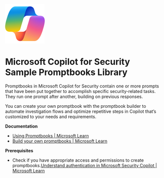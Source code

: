 ![Security CoPilot Logo](https://github.com/Azure/Copilot-For-Security/blob/main/Images/ic_fluent_copilot_64_64%402x.png)
# Microsoft Copilot for Security Sample Promptbooks Library

Promptbooks in Microsoft Copilot for Security contain one or more prompts that have been put together to accomplish specific security-related tasks. They run one prompt after another, building on previous responses.

You can create your own promptbook with the promptbook builder to automate investigation flows and optimize repetitive steps in Copilot that’s customized to your needs and requirements. 

**Documentation**
- [Using Promptbooks | Microsoft Learn](https://learn.microsoft.com/en-us/security-copilot/using-promptbooks)
- [Build your own promptbooks | Microsoft Learn](https://learn.microsoft.com/en-us/security-copilot/build-promptbooks)

**Prerequisites**
- Check if you have appropriate access and permissions to create promptbooks.[Understand authentication in Microsoft Security Copilot | Microsoft Learn](https://learn.microsoft.com/en-us/security-copilot/authentication)

